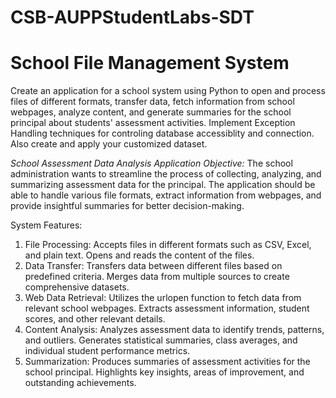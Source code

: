 # CSB-AUPPStudentLabs-SDT
# School File Management System
Create an application for a school system using Python to open and process files of different formats, transfer data, fetch information from school webpages, analyze content, and generate summaries for the school principal about students' assessment activities. Implement Exception Handling techniques for controling database accessiblity and connection. Also create and apply your customized dataset.

*School Assessment Data Analysis Application Objective:*
The school administration wants to streamline the process of collecting, analyzing, and summarizing assessment data for the principal. The application should be able to handle various file formats, extract information from webpages, and provide insightful summaries for better decision-making.

System Features:
1. File Processing: Accepts files in different formats such as CSV, Excel, and plain text. Opens and reads the content of the files.
2. Data Transfer: Transfers data between different files based on predefined criteria. Merges data from multiple sources to create comprehensive datasets.
3. Web Data Retrieval: Utilizes the urlopen function to fetch data from relevant school webpages. Extracts assessment information, student scores, and other relevant details.
4. Content Analysis: Analyzes assessment data to identify trends, patterns, and outliers. Generates statistical summaries, class averages, and individual student performance metrics.
5. Summarization: Produces summaries of assessment activities for the school principal. Highlights key insights, areas of improvement, and outstanding achievements.


<!-- # Analyze content & display result area
# Sample of Output:
# """
# School Assessment Summary Report:

# 1. Overall Performance of Student A:
#    - Average score: 85.5
#    - Top-performing class: Grade 10B

# 2. Subject-wise Analysis:
#    - Mathematics: Improved by 10% compared to the last assessment.
#    - Science: Consistent performance across all classes.

# 3. Notable Observations:
#    - Grade 8A shows a significant improvement in English proficiency.

# 4. Web Data Insights:
#    - Online participation: 95% of students accessed assessment resources online.

# 5. Recommendations:
#    - Consider additional support for Grade 9B in Mathematics.

# Report generated on: 2024-01-14
# """ -->
